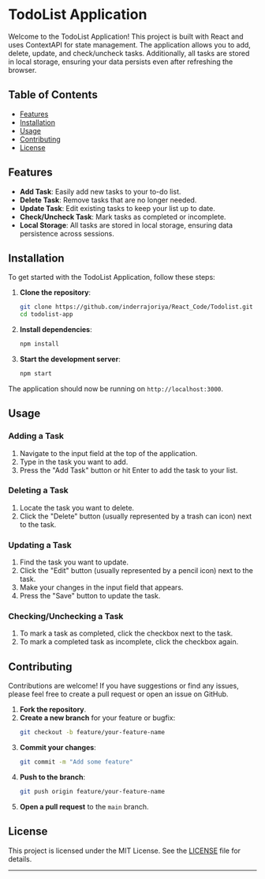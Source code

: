 
# TodoList Application

Welcome to the TodoList Application! This project is built with React and uses ContextAPI for state management. The application allows you to add, delete, update, and check/uncheck tasks. Additionally, all tasks are stored in local storage, ensuring your data persists even after refreshing the browser.

## Table of Contents
- [Features](#features)
- [Installation](#installation)
- [Usage](#usage)
- [Contributing](#contributing)
- [License](#license)

## Features

- **Add Task**: Easily add new tasks to your to-do list.
- **Delete Task**: Remove tasks that are no longer needed.
- **Update Task**: Edit existing tasks to keep your list up to date.
- **Check/Uncheck Task**: Mark tasks as completed or incomplete.
- **Local Storage**: All tasks are stored in local storage, ensuring data persistence across sessions.

## Installation

To get started with the TodoList Application, follow these steps:

1. **Clone the repository**:
   ```sh
   git clone https://github.com/inderrajoriya/React_Code/Todolist.git
   cd todolist-app
   ```

2. **Install dependencies**:
   ```sh
   npm install
   ```

3. **Start the development server**:
   ```sh
   npm start
   ```

The application should now be running on `http://localhost:3000`.

## Usage

### Adding a Task

1. Navigate to the input field at the top of the application.
2. Type in the task you want to add.
3. Press the "Add Task" button or hit Enter to add the task to your list.

### Deleting a Task

1. Locate the task you want to delete.
2. Click the "Delete" button (usually represented by a trash can icon) next to the task.

### Updating a Task

1. Find the task you want to update.
2. Click the "Edit" button (usually represented by a pencil icon) next to the task.
3. Make your changes in the input field that appears.
4. Press the "Save" button to update the task.

### Checking/Unchecking a Task

1. To mark a task as completed, click the checkbox next to the task.
2. To mark a completed task as incomplete, click the checkbox again.

## Contributing

Contributions are welcome! If you have suggestions or find any issues, please feel free to create a pull request or open an issue on GitHub.

1. **Fork the repository**.
2. **Create a new branch** for your feature or bugfix:
   ```sh
   git checkout -b feature/your-feature-name
   ```
3. **Commit your changes**:
   ```sh
   git commit -m "Add some feature"
   ```
4. **Push to the branch**:
   ```sh
   git push origin feature/your-feature-name
   ```
5. **Open a pull request** to the `main` branch.

## License

This project is licensed under the MIT License. See the [LICENSE](LICENSE) file for details.

---
